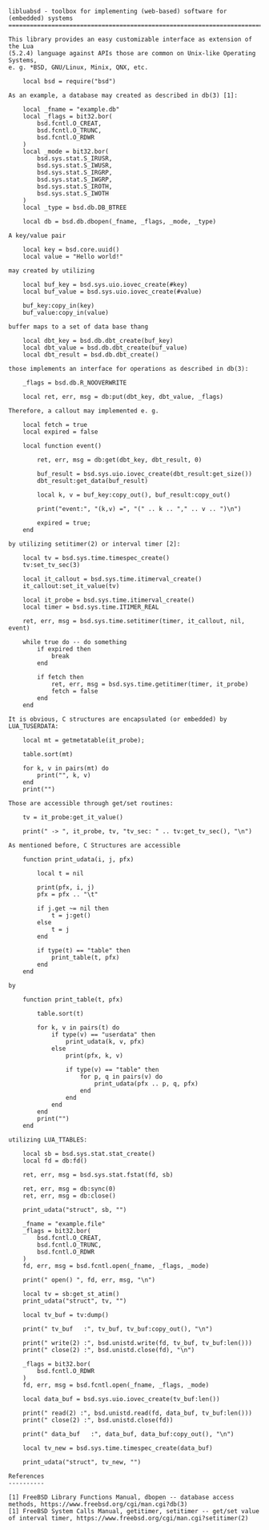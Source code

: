 <pre><code>
libluabsd - toolbox for implementing (web-based) software for (embedded) systems
================================================================================

This library provides an easy customizable interface as extension of the Lua
(5.2.4) language against APIs those are common on Unix-like Operating Systems,
e. g. *BSD, GNU/Linux, Minix, QNX, etc.

    local bsd = require("bsd")

As an example, a database may created as described in db(3) [1]:

    local _fname = "example.db"
    local _flags = bit32.bor(
        bsd.fcntl.O_CREAT,
        bsd.fcntl.O_TRUNC,
        bsd.fcntl.O_RDWR
    )
    local _mode = bit32.bor(
        bsd.sys.stat.S_IRUSR,
        bsd.sys.stat.S_IWUSR,
        bsd.sys.stat.S_IRGRP,
        bsd.sys.stat.S_IWGRP,
        bsd.sys.stat.S_IROTH,
        bsd.sys.stat.S_IWOTH
    )
    local _type = bsd.db.DB_BTREE

    local db = bsd.db.dbopen(_fname, _flags, _mode, _type)

A key/value pair

    local key = bsd.core.uuid()
    local value = "Hello world!"

may created by utilizing

    local buf_key = bsd.sys.uio.iovec_create(#key)
    local buf_value = bsd.sys.uio.iovec_create(#value)

    buf_key:copy_in(key)
    buf_value:copy_in(value)

buffer maps to a set of data base thang

    local dbt_key = bsd.db.dbt_create(buf_key)
    local dbt_value = bsd.db.dbt_create(buf_value)
    local dbt_result = bsd.db.dbt_create()

those implements an interface for operations as described in db(3):

    _flags = bsd.db.R_NOOVERWRITE

    local ret, err, msg = db:put(dbt_key, dbt_value, _flags)

Therefore, a callout may implemented e. g.

    local fetch = true
    local expired = false

    local function event()

        ret, err, msg = db:get(dbt_key, dbt_result, 0)

        buf_result = bsd.sys.uio.iovec_create(dbt_result:get_size())
        dbt_result:get_data(buf_result)

        local k, v = buf_key:copy_out(), buf_result:copy_out()

        print("event:", "(k,v) =", "(" .. k .. "," .. v .. ")\n")

        expired = true;
    end

by utilizing setitimer(2) or interval timer [2]:

    local tv = bsd.sys.time.timespec_create()
    tv:set_tv_sec(3)

    local it_callout = bsd.sys.time.itimerval_create()
    it_callout:set_it_value(tv)

    local it_probe = bsd.sys.time.itimerval_create()
    local timer = bsd.sys.time.ITIMER_REAL

    ret, err, msg = bsd.sys.time.setitimer(timer, it_callout, nil, event)

    while true do -- do something
        if expired then
            break
        end

        if fetch then
            ret, err, msg = bsd.sys.time.getitimer(timer, it_probe)
            fetch = false
        end
    end

It is obvious, C structures are encapsulated (or embedded) by LUA_TUSERDATA:

    local mt = getmetatable(it_probe);

    table.sort(mt)

    for k, v in pairs(mt) do
        print("", k, v)
    end
    print("")

Those are accessible through get/set routines:

    tv = it_probe:get_it_value()

    print(" -> ", it_probe, tv, "tv_sec: " .. tv:get_tv_sec(), "\n")

As mentioned before, C Structures are accessible

    function print_udata(i, j, pfx)

        local t = nil

        print(pfx, i, j)
        pfx = pfx .. "\t"

        if j.get ~= nil then
            t = j:get()
        else
            t = j
        end

        if type(t) == "table" then
            print_table(t, pfx)
        end
    end

by

    function print_table(t, pfx)

        table.sort(t)

        for k, v in pairs(t) do
            if type(v) == "userdata" then
                print_udata(k, v, pfx)
            else
                print(pfx, k, v)

                if type(v) == "table" then
                    for p, q in pairs(v) do
                        print_udata(pfx .. p, q, pfx)
                    end
                end
            end
        end
        print("")
    end

utilizing LUA_TTABLES:

    local sb = bsd.sys.stat.stat_create()
    local fd = db:fd()

    ret, err, msg = bsd.sys.stat.fstat(fd, sb)

    ret, err, msg = db:sync(0)
    ret, err, msg = db:close()

    print_udata("struct", sb, "")

    _fname = "example.file"
    _flags = bit32.bor(
        bsd.fcntl.O_CREAT,
        bsd.fcntl.O_TRUNC,
        bsd.fcntl.O_RDWR
    )
    fd, err, msg = bsd.fcntl.open(_fname, _flags, _mode)

    print(" open() ", fd, err, msg, "\n")

    local tv = sb:get_st_atim()
    print_udata("struct", tv, "")

    local tv_buf = tv:dump()

    print(" tv_buf   :", tv_buf, tv_buf:copy_out(), "\n")

    print(" write(2) :", bsd.unistd.write(fd, tv_buf, tv_buf:len()))
    print(" close(2) :", bsd.unistd.close(fd), "\n")

    _flags = bit32.bor(
        bsd.fcntl.O_RDWR
    )
    fd, err, msg = bsd.fcntl.open(_fname, _flags, _mode)

    local data_buf = bsd.sys.uio.iovec_create(tv_buf:len())

    print(" read(2) :", bsd.unistd.read(fd, data_buf, tv_buf:len()))
    print(" close(2) :", bsd.unistd.close(fd))

    print(" data_buf   :", data_buf, data_buf:copy_out(), "\n")

    local tv_new = bsd.sys.time.timespec_create(data_buf)

    print_udata("struct", tv_new, "")

References
----------

[1] FreeBSD Library Functions Manual, dbopen -- database access methods, https://www.freebsd.org/cgi/man.cgi?db(3)
[1] FreeBSD System Calls Manual, getitimer, setitimer -- get/set value of interval timer, https://www.freebsd.org/cgi/man.cgi?setitimer(2)

</code></pre>
